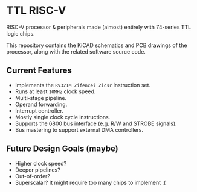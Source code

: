# TTL RISC-V

RISC-V processor & peripherals made (almost) entirely with 74-series TTL logic chips.

This repository contains the KiCAD schematics and PCB drawings of the processor, along with the related software source code.

## Current Features

* Implements the `RV32IM Zifencei Zicsr` instruction set.
* Runs at least `10MHz` clock speed.
* Multi-stage pipeline.
* Operand forwarding.
* Interrupt controller.
* Mostly single clock cycle instructions.
* Supports the 6800 bus interface (e.g. R/W and STROBE signals).
* Bus mastering to support external DMA controllers.

## Future Design Goals (maybe)

* Higher clock speed?
* Deeper pipelines?
* Out-of-order?
* Superscalar? It might require too many chips to implement :(
